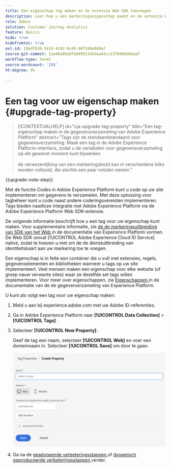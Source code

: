 ```yaml
---
title: Een eigenschap tag maken en de extensie Web SDK toevoegen
description: Leer hoe u een markeringseigenschap maakt en de extensie Web SDK toevoegt
role: Admin
solution: Customer Journey Analytics
feature: Basics
hide: true
hidefromtoc: true
exl-id: 156df830-541d-4c92-9c49-98f346e040a7
source-git-commit: 1ae4be09a07bd4991342daa43cc23fb966b68aaf
workflow-type: tm+mt
source-wordcount: '293'
ht-degree: 0%

---
```


# Een tag voor uw eigenschap maken {#upgrade-tag-property}

<!-- markdownlint-disable MD034 -->

>[!CONTEXTUALHELP]
>id="cja-upgrade-tag-property"
>title="Een tag-eigenschap maken in de gegevensverzameling van Adobe Experience Platform"
>abstract="Tags zijn de standaardstandaard voor gegevensverzameling. Maak een tag in de Adobe Experience Platform-interface, zodat u de variabelen voor gegevensverzameling op elk gewenst moment kunt bijwerken.<br><br> de verwezenlijking van een markeringsbezit kan in verscheidene kliks worden voltooid, die slechts een paar notulen nemen."

<!-- markdownlint-enable MD034 -->

{{upgrade-note-step}}

Met de functie Codes in Adobe Experience Platform kunt u code op uw site implementeren om gegevens te verzamelen. Met deze oplossing voor tagbeheer kunt u code naast andere coderingsvereisten implementeren. Tags bieden naadloze integratie met Adobe Experience Platform via de Adobe Experience Platform Web SDK-extensie.

De volgende informatie beschrijft hoe u een tag voor uw eigenschap kunt maken. Voor supplementaire informatie, zie [ de de markeringsuitbreiding van SDK van het Web ](https://experienceleague.adobe.com/en/docs/experience-platform/tags/extensions/client/web-sdk/web-sdk-extension-configuration) in de documentatie van Experience Platform vormen. De Web SDK omvat [!UICONTROL Adobe Experience Cloud ID Service] native, zodat te hoeven u niet om de de dienstuitbreiding van identiteitskaart aan uw markering toe te voegen.

Een eigenschap is in feite een container die u vult met extensies, regels, gegevenselementen en bibliotheken wanneer u tags op uw site implementeert. Veel mensen maken een eigenschap voor elke website (of groep nauw verwante sites) waar ze dezelfde set tags willen implementeren. Voor meer over eigenschappen, zie [ Eigenschappen ](https://experienceleague.adobe.com/en/docs/experience-platform/tags/admin/companies-and-properties) in de documentatie van de de gegevensinzameling van Experience Platform.

U kunt als volgt een tag voor uw eigenschap maken:

1. Meld u aan bij experience.adobe.com met uw Adobe ID-referenties.

1. Ga in Adobe Experience Platform naar **[!UICONTROL Data Collection]** > **[!UICONTROL Tags]** .

1. Selecteer **[!UICONTROL New Property]** .

   Geef de tag een naam, selecteer **[!UICONTROL Web]** en voer een domeinnaam in. Selecteer **[!UICONTROL Save]** om door te gaan.

   ![ creeer een bezit ](assets/create-property.png)

1. Ga na de [ geadviseerde verbeteringsstappen ](/help/getting-started/cja-upgrade/cja-upgrade-recommendations.md#recommended-upgrade-steps-for-most-organizations) of [ dynamisch geproduceerde verbeteringsstappen ](https://gigazelle.github.io/cja-ttv/) verder.
